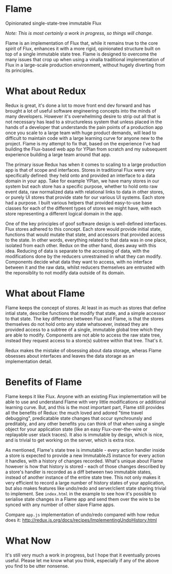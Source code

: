 Flame
=====================

Opinionated single-state-tree immutable Flux

_Note: This is most certainly a work in progress, so things will change._

Flame is an implementation of Flux that, while it remains true to the core spirit of Flux, enhances it with a more rigid, opinionated structure built on top of a single immutable state tree. Flame is designed to overcome the many issues that crop up when using a vinalla traditional implementation of Flux in a large-scale production environment, without hugely diverting from its principles.

# What about Redux
Redux is great, it's done a lot to move front end dev forward and has brought a lot of useful software engineering concepts into the minds of many developers. However it's overwhelming desire to strip out all that is not necessary has lead to a structureless system that unless placed in the hands of a developer that understands the pain points of a production app once you scale to a large team with huge product demands, will lead to difficult to maintain code with a large learning curve for anyone new to the project. Flame is my attempt to fix that, based on the experience I've had building the Flux-based web app for YPlan from scratch and my subsequent experience building a large team around that app.

The primary issue Redux has when it comes to scaling to a large production app is that of scope and interfaces. Stores in traditional Flux were very specifically defined: they held onto and provided an interface to a data domain in your app. Take for example YPlan, we have many stores in our system but each store has a specific purpose, whether to hold onto raw event data, raw normalized data with relational links to data in other stores, or purely UI stores that provide state for our various UI systems. Each store had a purpose. I built various helpers that provided easy-to-use base classes for each of the different types of stores we might have, with each store representing a different logical domain in the app.

One of the key principles of goof software design is well-defined interfaces. Flux stores adhered to this concept. Each store would provide initial state, functions that would mutate that state, and accessors that provided access to the state. In other words, everything related to that data was in one place, isolated from each other. Redux on the other hand, does away with this idea. Reducing of data is separate to the accessing of data, with the modifications done by the reducers unrestrained in what they can modify. Components decide what data they want to access, with no interface between it and the raw data, whilst reducers themselves are entrusted with the reponsiblity to not modify data outside of its domain.

# What about Flame
Flame keeps the concept of stores. At least in as much as stores that define intial state, describe functions that modify that state, and a simple accessor to that state. The key difference between Flux and Flame, is that the stores themselves do not hold onto any state whatsoever, instead they are provided access to a subtree of a single, immutable global tree which they are able to modify. Components are not able to access the raw state tree, instead they request access to a store(s) subtree within that tree. That's it.

Redux makes the mistake of obsessing about data storage, wheras Flame obsesses about interfaces and leaves the data storage as an implementation detail.

# Benefits of Flame
Flame keeps it like Flux. Anyone with an existing Flux implementation will be able to use and understand Flame with very little modifications or additional learning curve. But, and this is the most important part, Flame still provides all the benefits of Redux: the much loved and adored "time travel debugging", predicatable state changes that occur synchrounsly and preditably, and any other benefits you can think of that when using a single object for your application state (like an easy Flux-over-the-wire or replayable user stack traces). It also is immutable by design, which is nice, and is trivial to get working on the server, which is extra nice.

As mentioned, Flame's state tree is immutable - every action handler inside a store is expected to provide a new ImmutableJS instance for every action it handles, with a history of changes recorded. What's unique about Flame however is how that history is stored - each of those changes described by a store's handler is recorded as a diff between two immutable states, instead of another instance of the entire state tree. This not only makes it very efficient to record a large number of history states of your application, but also makes features like undo/redo and server/client state sharing trivial to implement. See `index.html` in the example to see how it's possible to serialise state changes in a Flame app and send them over the wire to be synced with any number of other slave Flame apps.

Compare `app.js` implementation of undo/redo compared with how redux does it: http://redux.js.org/docs/recipes/ImplementingUndoHistory.html

# What Now
It's still very much a work in progress, but I hope that it eventually proves useful. Please let me know what you think, especially if any of the above you find to be utter nonsense.
